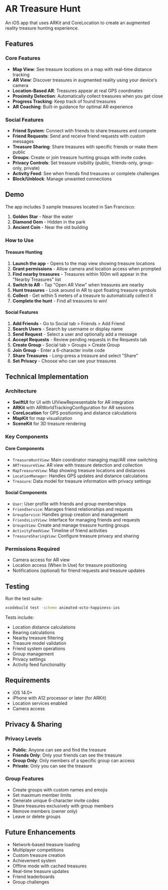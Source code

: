 # AR Treasure Hunt

An iOS app that uses ARKit and CoreLocation to create an augmented reality treasure hunting experience.

## Features

### Core Features
- **Map View**: See treasure locations on a map with real-time distance tracking
- **AR View**: Discover treasures in augmented reality using your device's camera
- **Location-Based AR**: Treasures appear at real GPS coordinates
- **Proximity Detection**: Automatically collect treasures when you get close
- **Progress Tracking**: Keep track of found treasures
- **AR Coaching**: Built-in guidance for optimal AR experience

### Social Features
- **Friend System**: Connect with friends to share treasures and compete
- **Friend Requests**: Send and receive friend requests with custom messages
- **Treasure Sharing**: Share treasures with specific friends or make them public
- **Groups**: Create or join treasure hunting groups with invite codes
- **Privacy Controls**: Set treasure visibility (public, friends-only, group-only, private)
- **Activity Feed**: See when friends find treasures or complete challenges
- **Block/Unblock**: Manage unwanted connections

## Demo

The app includes 3 sample treasures located in San Francisco:
1. **Golden Star** - Near the water
2. **Diamond Gem** - Hidden in the park
3. **Ancient Coin** - Near the old building

### How to Use

#### Treasure Hunting
1. **Launch the app** - Opens to the map view showing treasure locations
2. **Grant permissions** - Allow camera and location access when prompted
3. **Find nearby treasures** - Treasures within 100m will appear in the "Nearby Treasures" list
4. **Switch to AR** - Tap "Open AR View" when treasures are nearby
5. **Hunt treasures** - Look around in AR to spot floating treasure symbols
6. **Collect** - Get within 5 meters of a treasure to automatically collect it
7. **Complete the hunt** - Find all treasures to win!

#### Social Features
1. **Add Friends** - Go to Social tab > Friends > Add Friend
2. **Search Users** - Search by username or display name
3. **Send Request** - Select a user and optionally add a message
4. **Accept Requests** - Review pending requests in the Requests tab
5. **Create Group** - Social tab > Groups > Create Group
6. **Join Group** - Enter a 6-character invite code
7. **Share Treasures** - Long-press a treasure and select "Share"
8. **Set Privacy** - Choose who can see your treasures

## Technical Implementation

### Architecture
- **SwiftUI** for UI with UIViewRepresentable for AR integration
- **ARKit** with ARWorldTrackingConfiguration for AR sessions
- **CoreLocation** for GPS positioning and distance calculations  
- **MapKit** for map visualization
- **SceneKit** for 3D treasure rendering

### Key Components

#### Core Components
- `TreasureHuntView`: Main coordinator managing map/AR view switching
- `ARTreasureView`: AR view with treasure detection and collection
- `MapTreasureView`: Map showing treasure locations and distances
- `LocationManager`: Handles GPS updates and distance calculations
- `Treasure`: Data model for treasure information with privacy settings

#### Social Components
- `User`: User profile with friends and group memberships
- `FriendService`: Manages friend relationships and requests
- `GroupService`: Handles group creation and management
- `FriendsListView`: Interface for managing friends and requests
- `GroupsView`: Create and manage treasure hunting groups
- `ActivityFeedView`: Timeline of friend activities
- `TreasureSharingView`: Configure treasure privacy and sharing

### Permissions Required
- Camera access for AR view
- Location access (When In Use) for treasure positioning
- Notifications (optional) for friend requests and treasure updates

## Testing

Run the test suite:
```bash
xcodebuild test -scheme animated-octo-happiness-ios
```

Tests include:
- Location distance calculations
- Bearing calculations
- Nearby treasure filtering
- Treasure model validation
- Friend system operations
- Group management
- Privacy settings
- Activity feed functionality

## Requirements

- iOS 14.0+
- iPhone with A12 processor or later (for ARKit)
- Location services enabled
- Camera access

## Privacy & Sharing

### Privacy Levels
- **Public**: Anyone can see and find the treasure
- **Friends Only**: Only your friends can see the treasure
- **Group Only**: Only members of a specific group can access
- **Private**: Only you can see the treasure

### Group Features
- Create groups with custom names and emojis
- Set maximum member limits
- Generate unique 6-character invite codes
- Share treasures exclusively with group members
- Remove members (owner only)
- Leave or delete groups

## Future Enhancements

- Network-based treasure loading
- Multiplayer competitions
- Custom treasure creation
- Achievement system
- Offline mode with cached treasures
- Real-time treasure updates
- Friend leaderboards
- Group challenges
